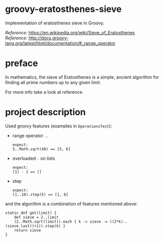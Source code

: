 # groovy-eratosthenes-sieve
Implementation of eratosthenes sieve in Groovy.

_Reference_: https://en.wikipedia.org/wiki/Sieve_of_Eratosthenes  
_Reference_: http://docs.groovy-lang.org/latest/html/documentation/#_range_operator

# preface
In mathematics, the sieve of Eratosthenes is a simple, ancient 
algorithm for finding all prime numbers up to any given limit.

For more info take a look at reference.

# project description
Used groovy features (examples in `OperationsTest`):
* range operator `..`
    ```
    expect:
    5..Math.sqrt(40) == [5, 6]    
    ```
* overloaded `-` on lists
    ```
    expect:
    [1] - 1 == []    
    ```
* step
    ```
    expect:
    (1..10).step(5) == [1, 6]    
    ```
    
and the algorithm is a combination of features mentioned above:
```
static def get(limit) {
    def sieve = 2..limit
    (2..Math.sqrt(limit)).each { k -> sieve -= ((2*k)..(sieve.last()+1)).step(k) }
    return sieve
}
```
